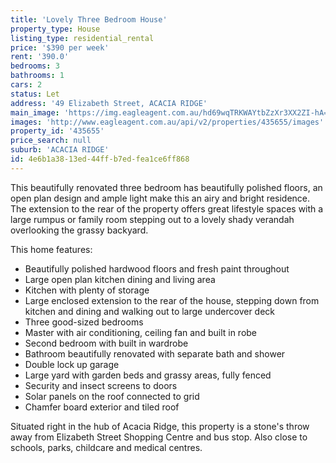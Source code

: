 ```yaml
---
title: 'Lovely Three Bedroom House'
property_type: House
listing_type: residential_rental
price: '$390 per week'
rent: '390.0'
bedrooms: 3
bathrooms: 1
cars: 2
status: Let
address: '49 Elizabeth Street, ACACIA RIDGE'
main_image: 'https://img.eagleagent.com.au/hd69wqTRKWAYtbZzXr3XX2ZI-hA=/1280x854/smart/https://s3-us-west-2.amazonaws.com/eagleagent-orig/images/6826462/417882054-image-M.jpg'
images: 'http://www.eagleagent.com.au/api/v2/properties/435655/images'
property_id: '435655'
price_search: null
suburb: 'ACACIA RIDGE'
id: 4e6b1a38-13ed-44ff-b7ed-fea1ce6ff868
---
```

This beautifully renovated three bedroom has beautifully polished floors, an open plan design and ample light make this an airy and bright residence. The extension to the rear of the property offers great lifestyle spaces with a large rumpus or family room stepping out to a lovely shady verandah overlooking the grassy backyard.

This home features:
* Beautifully polished hardwood floors and fresh paint throughout
* Large open plan kitchen dining and living area
* Kitchen with plenty of storage
* Large enclosed extension to the rear of the house, stepping down from kitchen and dining and walking out to large undercover deck
* Three good-sized bedrooms
* Master with air conditioning, ceiling fan and built in robe
* Second bedroom with built in wardrobe
* Bathroom beautifully renovated with separate bath and shower
* Double lock up garage
* Large yard with garden beds and grassy areas, fully fenced
* Security and insect screens to doors
* Solar panels on the roof connected to grid
* Chamfer board exterior and tiled roof

Situated right in the hub of Acacia Ridge, this property is a stone's throw away from Elizabeth Street Shopping Centre and bus stop. Also close to schools, parks, childcare and medical centres.
